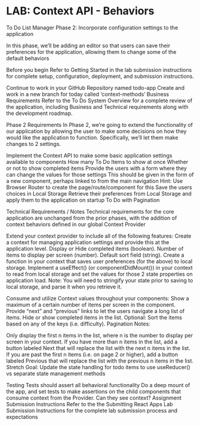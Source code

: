 # LAB: Context API - Behaviors

To Do List Manager Phase 2: Incorporate configuration settings to the application

In this phase, we’ll be adding an editor so that users can save their preferences for the application, allowing them to change some of the default behaviors

Before you begin
Refer to Getting Started in the lab submission instructions for complete setup, configuration, deployment, and submission instructions.

Continue to work in your GitHub Repository named todo-app
Create and work in a new branch for today called ‘context-methods’
Business Requirements
Refer to the To Do System Overview for a complete review of the application, including Business and Technical requirements along with the development roadmap.

Phase 2 Requirements
In Phase 2, we’re going to extend the functionality of our application by allowing the user to make some decisions on how they would like the application to function. Specifically, we’ll let them make changes to 2 settings.

Implement the Context API to make some basic application settings available to components
How many To Do Items to show at once
Whether or not to show completed items
Provide the users with a form where they can change the values for those settings
This should be given in the form of a new component, perhaps linked to from the main navigation
Hint: Use Browser Router to create the page/route/component for this
Save the users choices in Local Storage
Retrieve their preferences from Local Storage and apply them to the application on startup
To Do with Pagination

Technical Requirements / Notes
Technical requirements for the core application are unchanged from the prior phases, with the addition of context behaviors defined in our global Context Provider

Extend your context provider to include all of the following features:
Create a context for managing application settings and provide this at the application level.
Display or Hide completed items (boolean).
Number of items to display per screen (number).
Default sort field (string).
Create a function in your context that saves user preferences (for the above) to local storage.
Implement a useEffect() (or componentDidMount()) in your context to read from local storage and set the values for those 2 state properties on application load.
Note: You will need to stringify your state prior to saving to local storage, and parse it when you retrieve it.

Consume and utilize Context values throughout your components:
Show a maximum of a certain number of items per screen in the <List /> component.
Provide “next” and “previous” links to let the users navigate a long list of items.
Hide or show completed items in the list.
Optional: Sort the items based on any of the keys (i.e. difficulty).
Pagination Notes:

Only display the first n items in the list, where n is the number to display per screen in your context.
If you have more than n items in the list, add a button labeled Next that will replace the list with the next n items in the list.
If you are past the first n items (i.e. on page 2 or higher), add a button labeled Previous that will replace the list with the previous n items in the list.
Stretch Goal:
Update the state handling for todo items to use useReducer() vs separate state management methods

Testing
Tests should assert all behavioral functionality
Do a deep mount of the app, and set tests to make assertions on the child components that consume context from the Provider.
Can they see context?
Assignment Submission Instructions
Refer to the the Submitting React Apps Lab Submission Instructions for the complete lab submission process and expectations